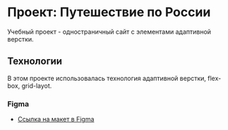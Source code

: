 # Проект: Путешествие по России
Учебный проект - одностраничный сайт с элементами адаптивной верстки.
## Технологии 
В этом проекте использовалась технология адаптивной верстки, flex-box, grid-layot.

### Figma

* [Ссылка на макет в Figma](https://www.figma.com/file/5S2WSbEFL6awjVWJ0NWL8Q/Sprint-3_-Russia-_-desktop-mobile?node-id=28503%3A0)

